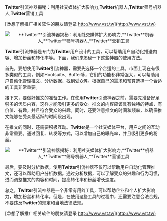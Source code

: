 **Twitter**引流神器揭秘：利用社交媒体扩大影响力,**Twitter**机器人,**Twitter**筛号机器人,**Twitter**营销工具

[😍想了解推广相关软件的朋友请登录 http://www.vst.tw](http://www.vst.tw)

 <center><img src="https://vst.tw/MP4/tuiguang/png/3.png" alt="**Twitter**引流神器揭秘：利用社交媒体扩大影响力,**Twitter**机器人,**Twitter**筛号机器人,**Twitter**营销工具"></center>

**Twitter**引流神器是专门为**Twitter**用户设计的工具，可以帮助用户自动化推送内容、增加粉丝和转化率等。下面，我们来揭秘一下这些神器的使用方法。

首先，要想使用**Twitter**引流神器，需要先选择一个合适的工具。市面上现在有很多类似的工具，例如Hootsuite、Buffer等，它们的功能都非常强大，可以帮助用户自动化管理推文、分析数据、找到受众等。根据自己的需求和预算选择一个合适的工具非常重要。

接下来，要做好推文的准备工作。在使用**Twitter**引流神器之前，需要先准备好足够多的优质内容，这样才能吸引更多的受众。推文的内容应该具有独特的特点，有价值、有趣，并且符合受众的兴趣。同时，还要注意推文的时间和频率，以确保推文能够在受众最活跃的时间段出现。

在推文的同时，还需要积极互动。**Twitter**是一个社交媒体平台，用户之间的互动非常重要。通过回复、转发等方式，可以增加自己的曝光率，并且吸引更多的粉丝。

 <center><img src="https://vst.tw/MP4/tuiguang/png/5.png" alt="**Twitter**引流神器揭秘：利用社交媒体扩大影响力,**Twitter**机器人,**Twitter**筛号机器人,**Twitter**营销工具"></center>

最后，要及时分析数据。使用**Twitter**引流神器不仅可以帮助用户自动化管理推文，还可以帮助用户分析数据。通过分析数据，可以了解受众的兴趣和行为习惯，进而调整推文的内容和时间，提高转化率和粉丝增长速度。

总之，**Twitter**引流神器是一个非常有用的工具，可以帮助企业和个人扩大影响力，增加粉丝和转化率。但是，在使用这些工具的过程中，还需要注意合法合规，不要违反**Twitter**的规定和当地法律法规。

[😍想了解推广相关软件的朋友请登录 http://www.vst.tw](http://www.vst.tw)



